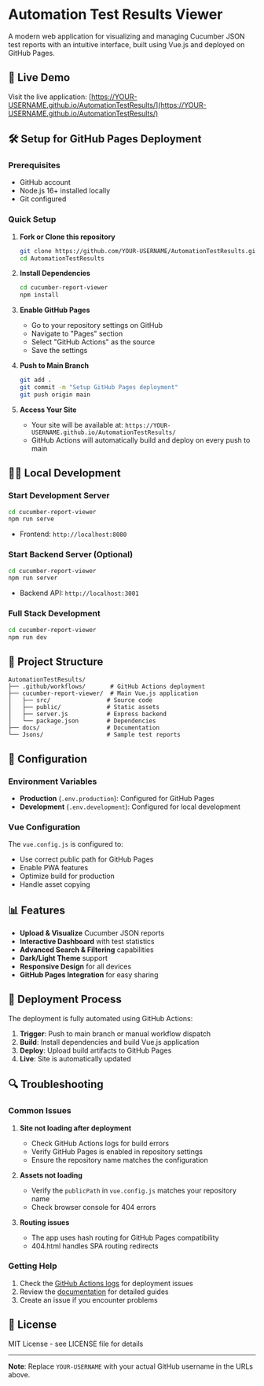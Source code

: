 # Automation Test Results Viewer

A modern web application for visualizing and managing Cucumber JSON test reports with an intuitive interface, built using Vue.js and deployed on GitHub Pages.

## 🚀 Live Demo

Visit the live application: [https://YOUR-USERNAME.github.io/AutomationTestResults/](https://YOUR-USERNAME.github.io/AutomationTestResults/)

## 🛠️ Setup for GitHub Pages Deployment

### Prerequisites
- GitHub account
- Node.js 16+ installed locally
- Git configured

### Quick Setup

1. **Fork or Clone this repository**
   ```bash
   git clone https://github.com/YOUR-USERNAME/AutomationTestResults.git
   cd AutomationTestResults
   ```

2. **Install Dependencies**
   ```bash
   cd cucumber-report-viewer
   npm install
   ```

3. **Enable GitHub Pages**
   - Go to your repository settings on GitHub
   - Navigate to "Pages" section
   - Select "GitHub Actions" as the source
   - Save the settings

4. **Push to Main Branch**
   ```bash
   git add .
   git commit -m "Setup GitHub Pages deployment"
   git push origin main
   ```

5. **Access Your Site**
   - Your site will be available at: `https://YOUR-USERNAME.github.io/AutomationTestResults/`
   - GitHub Actions will automatically build and deploy on every push to main

## 🏃‍♂️ Local Development

### Start Development Server
```bash
cd cucumber-report-viewer
npm run serve
```
- Frontend: `http://localhost:8080`

### Start Backend Server (Optional)
```bash
cd cucumber-report-viewer
npm run server
```
- Backend API: `http://localhost:3001`

### Full Stack Development
```bash
cd cucumber-report-viewer
npm run dev
```

## 📁 Project Structure

```
AutomationTestResults/
├── .github/workflows/       # GitHub Actions deployment
├── cucumber-report-viewer/  # Main Vue.js application
│   ├── src/                # Source code
│   ├── public/             # Static assets
│   ├── server.js           # Express backend
│   └── package.json        # Dependencies
├── docs/                   # Documentation
└── Jsons/                  # Sample test reports
```

## 🔧 Configuration

### Environment Variables
- **Production** (`.env.production`): Configured for GitHub Pages
- **Development** (`.env.development`): Configured for local development

### Vue Configuration
The `vue.config.js` is configured to:
- Use correct public path for GitHub Pages
- Enable PWA features
- Optimize build for production
- Handle asset copying

## 📊 Features

- **Upload & Visualize** Cucumber JSON reports
- **Interactive Dashboard** with test statistics
- **Advanced Search & Filtering** capabilities
- **Dark/Light Theme** support
- **Responsive Design** for all devices
- **GitHub Pages Integration** for easy sharing

## 🚀 Deployment Process

The deployment is fully automated using GitHub Actions:

1. **Trigger**: Push to main branch or manual workflow dispatch
2. **Build**: Install dependencies and build Vue.js application
3. **Deploy**: Upload build artifacts to GitHub Pages
4. **Live**: Site is automatically updated

## 🔍 Troubleshooting

### Common Issues

1. **Site not loading after deployment**
   - Check GitHub Actions logs for build errors
   - Verify GitHub Pages is enabled in repository settings
   - Ensure the repository name matches the configuration

2. **Assets not loading**
   - Verify the `publicPath` in `vue.config.js` matches your repository name
   - Check browser console for 404 errors

3. **Routing issues**
   - The app uses hash routing for GitHub Pages compatibility
   - 404.html handles SPA routing redirects

### Getting Help

1. Check the [GitHub Actions logs](../../actions) for deployment issues
2. Review the [documentation](docs/) for detailed guides
3. Create an issue if you encounter problems

## 📝 License

MIT License - see LICENSE file for details

---

**Note**: Replace `YOUR-USERNAME` with your actual GitHub username in the URLs above.